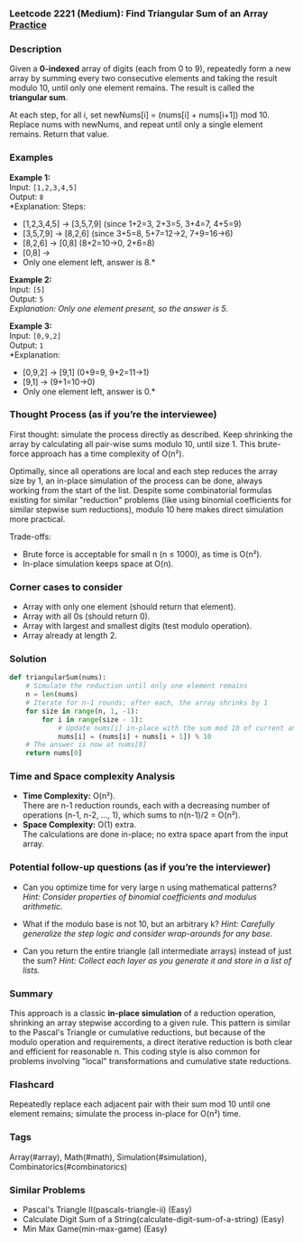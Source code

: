 ### Leetcode 2221 (Medium): Find Triangular Sum of an Array [Practice](https://leetcode.com/problems/find-triangular-sum-of-an-array)

### Description  
Given a **0-indexed** array of digits (each from 0 to 9), repeatedly form a new array by summing every two consecutive elements and taking the result modulo 10, until only one element remains. The result is called the **triangular sum**.

At each step, for all i, set newNums[i] = (nums[i] + nums[i+1]) mod 10. Replace nums with newNums, and repeat until only a single element remains. Return that value.

### Examples  

**Example 1:**  
Input: `[1,2,3,4,5]`  
Output: `8`  
*Explanation: Steps:
- [1,2,3,4,5] → [3,5,7,9] (since 1+2=3, 2+3=5, 3+4=7, 4+5=9)
- [3,5,7,9] → [8,2,6]     (since 3+5=8, 5+7=12→2, 7+9=16→6)
- [8,2,6] → [0,8]        (8+2=10→0, 2+6=8)
- [0,8] → 
- Only one element left, answer is 8.*

**Example 2:**  
Input: `[5]`  
Output: `5`  
*Explanation: Only one element present, so the answer is 5.*

**Example 3:**  
Input: `[0,9,2]`  
Output: `1`  
*Explanation:
- [0,9,2] → [9,1] (0+9=9, 9+2=11→1)
- [9,1] →      (9+1=10→0)
- Only one element left, answer is 0.*

### Thought Process (as if you’re the interviewee)  
First thought: simulate the process directly as described. Keep shrinking the array by calculating all pair-wise sums modulo 10, until size 1. This brute-force approach has a time complexity of O(n²).

Optimally, since all operations are local and each step reduces the array size by 1, an in-place simulation of the process can be done, always working from the start of the list. Despite some combinatorial formulas existing for similar "reduction" problems (like using binomial coefficients for similar stepwise sum reductions), modulo 10 here makes direct simulation more practical.

Trade-offs:  
- Brute force is acceptable for small n (n ≤ 1000), as time is O(n²).
- In-place simulation keeps space at O(n).

### Corner cases to consider  
- Array with only one element (should return that element).
- Array with all 0s (should return 0).
- Array with largest and smallest digits (test modulo operation).
- Array already at length 2.

### Solution

```python
def triangularSum(nums):
    # Simulate the reduction until only one element remains
    n = len(nums)
    # Iterate for n-1 rounds; after each, the array shrinks by 1
    for size in range(n, 1, -1):
        for i in range(size - 1):
            # Update nums[i] in-place with the sum mod 10 of current and next
            nums[i] = (nums[i] + nums[i + 1]) % 10
    # The answer is now at nums[0]
    return nums[0]
```

### Time and Space complexity Analysis  

- **Time Complexity:** O(n²).  
  There are n-1 reduction rounds, each with a decreasing number of operations (n-1, n-2, ..., 1), which sums to n(n-1)/2 = O(n²).
- **Space Complexity:** O(1) extra.  
  The calculations are done in-place; no extra space apart from the input array.

### Potential follow-up questions (as if you’re the interviewer)  

- Can you optimize time for very large n using mathematical patterns?
  *Hint: Consider properties of binomial coefficients and modulus arithmetic.*

- What if the modulo base is not 10, but an arbitrary k?
  *Hint: Carefully generalize the step logic and consider wrap-arounds for any base.*

- Can you return the entire triangle (all intermediate arrays) instead of just the sum?
  *Hint: Collect each layer as you generate it and store in a list of lists.*

### Summary
This approach is a classic **in-place simulation** of a reduction operation, shrinking an array stepwise according to a given rule. This pattern is similar to the Pascal's Triangle or cumulative reductions, but because of the modulo operation and requirements, a direct iterative reduction is both clear and efficient for reasonable n. This coding style is also common for problems involving "local" transformations and cumulative state reductions.


### Flashcard
Repeatedly replace each adjacent pair with their sum mod 10 until one element remains; simulate the process in-place for O(n²) time.

### Tags
Array(#array), Math(#math), Simulation(#simulation), Combinatorics(#combinatorics)

### Similar Problems
- Pascal's Triangle II(pascals-triangle-ii) (Easy)
- Calculate Digit Sum of a String(calculate-digit-sum-of-a-string) (Easy)
- Min Max Game(min-max-game) (Easy)